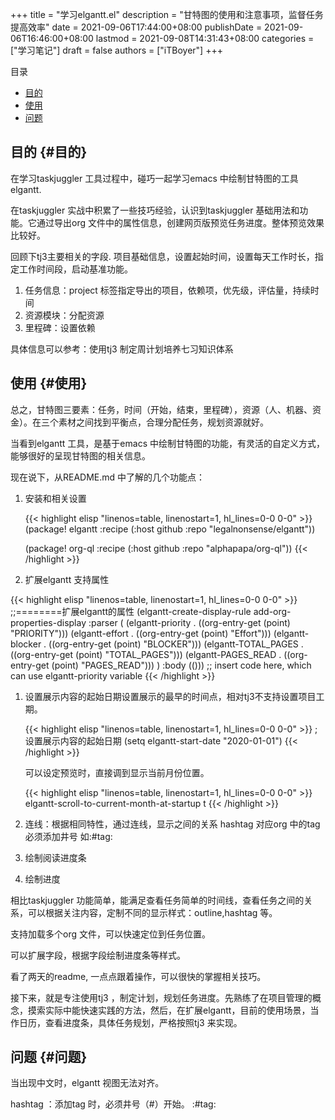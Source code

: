 +++
title = "学习elgantt.el"
description = "甘特图的使用和注意事项，监督任务提高效率"
date = 2021-09-06T17:44:00+08:00
publishDate = 2021-09-06T16:46:00+08:00
lastmod = 2021-09-08T14:31:43+08:00
categories = ["学习笔记"]
draft = false
authors = ["iTBoyer"]
+++

<div class="ox-hugo-toc toc">
<div></div>

<div class="heading">&#30446;&#24405;</div>

- [目的](#目的)
- [使用](#使用)
- [问题](#问题)

</div>
<!--endtoc-->


## 目的 {#目的}

在学习taskjuggler 工具过程中，碰巧一起学习emacs 中绘制甘特图的工具elgantt.  

在taskjuggler 实战中积累了一些技巧经验，认识到taskjuggler 基础用法和功能。它通过导出org 文件中的属性信息，创建网页版预览任务进度。整体预览效果比较好。  

回顾下tj3主要相关的字段. 项目基础信息，设置起始时间，设置每天工作时长，指定工作时间段，启动基准功能。  

1.  任务信息：project 标签指定导出的项目，依赖项，优先级，评估量，持续时间
2.  资源模块：分配资源
3.  里程碑：设置依赖

具体信息可以参考：使用tj3 制定周计划培养七习知识体系  


## 使用 {#使用}

总之，甘特图三要素：任务，时间（开始，结束，里程碑），资源（人、机器、资金）。在三个素材之间找到平衡点，合理分配任务，规划资源就好。  

当看到elgantt 工具，是基于emacs 中绘制甘特图的功能，有灵活的自定义方式，能够很好的呈现甘特图的相关信息。  

现在说下，从README.md 中了解的几个功能点：  

1.  安装和相关设置  
    
    {{< highlight elisp "linenos=table, linenostart=1, hl_lines=0-0 0-0" >}}
       (package! elgantt
         :recipe (:host github :repo "legalnonsense/elgantt"))
    
       (package! org-ql
         :recipe (:host github :repo "alphapapa/org-ql"))
    {{< /highlight >}}

2.  扩展elgantt 支持属性

<!--listend-->

{{< highlight elisp "linenos=table, linenostart=1, hl_lines=0-0 0-0" >}}
;;========扩展elgantt的属性
(elgantt-create-display-rule add-org-properties-display
  :parser (
           (elgantt-priority . ((org-entry-get (point) "PRIORITY")))
           (elgantt-effort . ((org-entry-get (point) "Effort")))
           (elgantt-blocker . ((org-entry-get (point) "BLOCKER")))
           (elgantt-TOTAL_PAGES . ((org-entry-get (point) "TOTAL_PAGES")))
           (elgantt-PAGES_READ . ((org-entry-get (point) "PAGES_READ")))
           )
  :body (())) ;; insert code here, which can use elgantt-priority variable
{{< /highlight >}}

1.  设置展示内容的起始日期设置展示的最早的时间点，相对tj3不支持设置项目工期。  
    
    {{< highlight elisp "linenos=table, linenostart=1, hl_lines=0-0 0-0" >}}
           ; 设置展示内容的起始日期
           (setq elgantt-start-date "2020-01-01")
    {{< /highlight >}}
    
    可以设定预览时，直接调到显示当前月份位置。  
    
    {{< highlight elisp "linenos=table, linenostart=1, hl_lines=0-0 0-0" >}}
           elgantt-scroll-to-current-month-at-startup t
    {{< /highlight >}}
2.  连线：根据相同特性，通过连线，显示之间的关系 hashtag 对应org 中的tag 必须添加井号 如:#tag:
3.  绘制阅读进度条
4.  绘制进度

相比taskjuggler 功能简单，能满足查看任务简单的时间线，查看任务之间的关系，可以根据关注内容，定制不同的显示样式：outline,hashtag 等。  

支持加载多个org 文件，可以快速定位到任务位置。  

可以扩展字段，根据字段绘制进度条等样式。  

看了两天的readme, 一点点跟着操作，可以很快的掌握相关技巧。  

接下来，就是专注使用tj3 ，制定计划，规划任务进度。先熟练了在项目管理的概念，摸索实际中能快速实践的方法，然后，在扩展elgantt，目前的使用场景，当作日历，查看进度条，具体任务规划，严格按照tj3 来实现。  


## 问题 {#问题}

当出现中文时，elgantt 视图无法对齐。  

hashtag ：添加tag 时，必须井号（#）开始。 :#tag:
